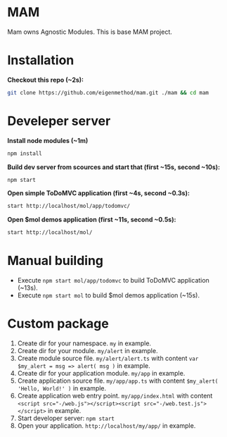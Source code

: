 # MAM
Mam owns Agnostic Modules.
This is base MAM project.

# Installation

**Checkout this repo (~2s):**
```sh
git clone https://github.com/eigenmethod/mam.git ./mam && cd mam
```

# Develeper server

**Install node modules (~1m)**
```sh
npm install
```

**Build dev server from scources and start that (first ~15s, second ~10s):**
```sh
npm start
```

**Open simple ToDoMVC application (first ~4s, second ~0.3s):**

```sh
start http://localhost/mol/app/todomvc/
```

**Open $mol demos application (first ~11s, second ~0.5s):**

```sh
start http://localhost/mol/
```

# Manual building

* Execute `npm start mol/app/todomvc` to build ToDoMVC application (~13s).
* Execute `npm start mol` to build $mol demos application (~15s).

# Custom package

1. Create dir for your namespace. `my` in example.
2. Create dir for your module. `my/alert` in example.
3. Create module source file. `my/alert/alert.ts` with content `var $my_alert = msg => alert( msg )` in example.
4. Create dir for your application module. `my/app` in example.
5. Create application source file. `my/app/app.ts` with content `$my_alert( 'Hello, World!' )` in example.
6. Create application web entry point. `my/app/index.html` with content `<script src="-/web.js"></script><script src="-/web.test.js"></script>` in example.
7. Start developer server: `npm start`
8. Open your application. `http://localhost/my/app/` in example.
